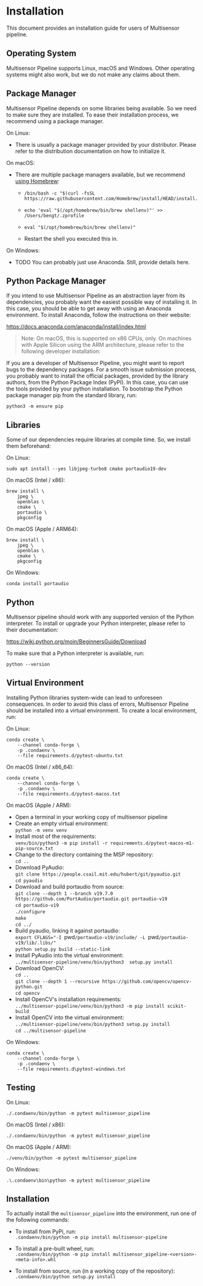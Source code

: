 # Installation

This document provides an installation guide for users of Multisensor pipeline.

## Operating System

Multisensor Pipeline supports Linux, macOS and Windows.
Other operating systems might also work,
  but we do not make any claims about them.

## Package Manager

Multisensor Pipeline depends on some libraries being available.
So we need to make sure they are installed.
To ease their installation process, we recommend using a package manager.

On Linux:

-   There is usually a package manager provided by your distributor.
    Please refer to the distribution documentation on how to initialize it.

On macOS:

-   There are multiple package managers available,
    but we recommend [using Homebrew](https://brew.sh/index_de):
    -     /bin/bash -c "$(curl -fsSL https://raw.githubusercontent.com/Homebrew/install/HEAD/install.sh)"
    -     echo 'eval "$(/opt/homebrew/bin/brew shellenv)"' >> /Users/bengt/.zprofile  
    -     eval "$(/opt/homebrew/bin/brew shellenv)"
    -   Restart the shell you executed this in.

On Windows:

-   TODO You can probably just use Anaconda. Still, provide details here.

## Python Package Manager

If you intend to use Multisensor Pipeline
  as an abstraction layer from its dependencies,
  you probably want the easiest possible way of installing it.
In this case,
  you should be able to get away with using an Anaconda environment.
To install Anaconda, follow the instructions on their website:

<https://docs.anaconda.com/anaconda/install/index.html>

> Note:
>     On macOS, this is supported on x86 CPUs, only.
>     On machines with Apple Silicon using the ARM architecture,
>     please refer to the following developer installation:

If you are a developer of Multisensor Pipeline,
  you might want to report bugs to the dependency packages.
For a smooth issue submission process,
  you probably want to install the official packages,
  provided by the library authors,
  from the Python Package Index (PyPI).
In this case,
  you can use the tools provided by your python installation.
To bootstrap the Python package manager pip from the standard library,
  run:

    python3 -m ensure pip

## Libraries

Some of our dependencies require libraries at compile time.
So, we install them beforehand:

On Linux:

    sudo apt install --yes libjpeg-turbo8 cmake portaudio19-dev

On macOS (Intel / x86):

    brew install \
        jpeg \
        openblas \
        cmake \
        portaudio \
        pkgconfig

On macOS (Apple / ARM64):

    brew install \
        jpeg \
        openblas \
        cmake \
        pkgconfig

On Windows:

    conda install portaudio

## Python

Multisensor pipeline should work with any supported version of the Python interpreter.
To install or upgrade your Python interpreter, please refer to their documentation:

<https://wiki.python.org/moin/BeginnersGuide/Download>

To make sure that a Python interpreter is available, run: 

    python --version

## Virtual Environment

Installing Python libraries system-wide can lead to unforeseen consequences.
In order to avoid this class of errors,
    Multisensor Pipeline should be installed into a virtual environment.
To create a local environment, run:

On Linux:

    conda create \
        --channel conda-forge \
        -p .condaenv \
        --file requirements.d/pytest-ubuntu.txt

On macOS (Intel / x86_64):

    conda create \
        --channel conda-forge \
        -p .condaenv \
        --file requirements.d/pytest-macos.txt

On macOS (Apple / ARM):

-   Open a terminal in your working copy of multisensor pipeline
-   Create an empty virtual environment:  
    `python -m venv venv`
-   Install most of the requirements:  
    `venv/bin/python3 -m pip install
        -r requirements.d/pytest-macos-m1-pip-source.txt`
-   Change to the directory containing the MSP repository:  
    `cd ..`
-   Download PyAudio:  
    `git clone
        https://people.csail.mit.edu/hubert/git/pyaudio.git`  
    `cd pyaudio`
-   Download and build portaudio from source:  
    `git clone
        --depth 1
        --branch v19.7.0
        https://github.com/PortAudio/portaudio.git
        portaudio-v19`  
    `cd portaudio-v19`  
    `./configure`  
    `make`  
    `cd ../`
-   Build pyaudio, linking it against portaudio:  
    `export
        CFLAGS="-I `pwd`/portaudio-v19/include/ -L `pwd`/portaudio-v19/lib/.libs/"`  
    `python setup.py build --static-link`
-   Install PyAudio into the virtual environment:  
    `../multisensor-pipeline/venv/bin/python3 
    setup.py install`
-   Download OpenCV:  
    `cd ..`  
    `git clone --depth 1 --recursive https://github.com/opencv/opencv-python.git`  
    `cd opencv`
-   Install OpenCV's installation requirements:  
    `../multisensor-pipeline/venv/bin/python3
        -m pip install scikit-build`
-   Install OpenCV into the virtual environment:  
    `../multisensor-pipeline/venv/bin/python3
        setup.py install`  
    `cd ../multisensor-pipeline`

On Windows:

    conda create \
        --channel conda-forge \
        -p .condaenv \
        --file requirements.d\pytest-windows.txt

## Testing

On Linux:

    ./.condaenv/bin/python -m pytest multisensor_pipeline

On macOS (Intel / x86):

    ./.condaenv/bin/python -m pytest multisensor_pipeline

On macOS (Apple / ARM):

    ./venv/bin/python -m pytest multisensor_pipeline

On Windows:

    .\.condaenv\bin\python -m pytest multisensor_pipeline

## Installation

To actually install the `multisensor_pipeline` into the environment,
  run one of the following commands:

*   To install from PyPi, run:  
    `.condaenv/bin/python -m pip install multisensor-pipeline`

*   To install a pre-built wheel, run:  
    `.condaenv/bin/python -m pip install multisensor_pipeline-<version>-<meta-info>.whl`

*   To install from source, run (in a working copy of the repository):  
    `.condaenv/bin/python setup.py install`
